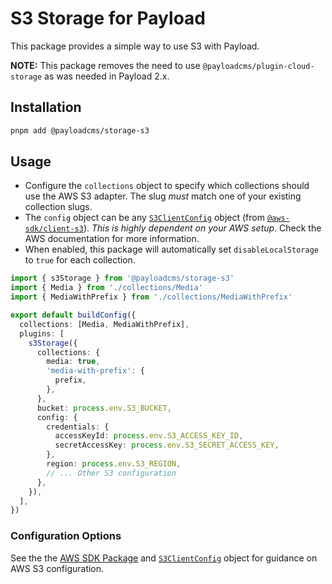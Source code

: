 # S3 Storage for Payload

This package provides a simple way to use S3 with Payload.

**NOTE:** This package removes the need to use `@payloadcms/plugin-cloud-storage` as was needed in Payload 2.x.

## Installation

```sh
pnpm add @payloadcms/storage-s3
```

## Usage

- Configure the `collections` object to specify which collections should use the AWS S3 adapter. The slug _must_ match one of your existing collection slugs.
- The `config` object can be any [`S3ClientConfig`](https://docs.aws.amazon.com/AWSJavaScriptSDK/v3/latest/client/s3) object (from [`@aws-sdk/client-s3`](https://github.com/aws/aws-sdk-js-v3)). _This is highly dependent on your AWS setup_. Check the AWS documentation for more information.
- When enabled, this package will automatically set `disableLocalStorage` to `true` for each collection.

```ts
import { s3Storage } from '@payloadcms/storage-s3'
import { Media } from './collections/Media'
import { MediaWithPrefix } from './collections/MediaWithPrefix'

export default buildConfig({
  collections: [Media, MediaWithPrefix],
  plugins: [
    s3Storage({
      collections: {
        media: true,
        'media-with-prefix': {
          prefix,
        },
      },
      bucket: process.env.S3_BUCKET,
      config: {
        credentials: {
          accessKeyId: process.env.S3_ACCESS_KEY_ID,
          secretAccessKey: process.env.S3_SECRET_ACCESS_KEY,
        },
        region: process.env.S3_REGION,
        // ... Other S3 configuration
      },
    }),
  ],
})
```

### Configuration Options

See the the [AWS SDK Package](https://github.com/aws/aws-sdk-js-v3) and [`S3ClientConfig`](https://docs.aws.amazon.com/AWSJavaScriptSDK/v3/latest/client/s3) object for guidance on AWS S3 configuration.
